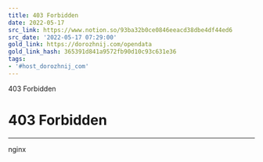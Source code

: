 ```yaml
---
title: 403 Forbidden
date: 2022-05-17
src_link: https://www.notion.so/93ba32b0ce0846eeacd38dbe4df44ed6
src_date: '2022-05-17 07:29:00'
gold_link: https://dorozhnij.com/opendata
gold_link_hash: 365391d841a9572fb90d10c93c631e36
tags:
- '#host_dorozhnij_com'
---
```



403 Forbidden

403 Forbidden
=============




---

nginx